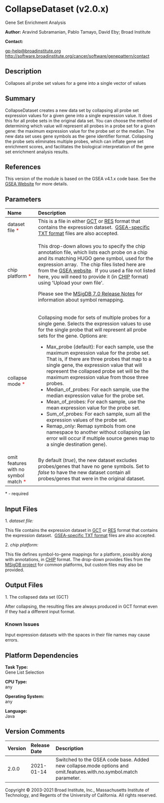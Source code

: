 # CollapseDataset (v2.0.x)

Gene Set Enrichment Analysis

**Author:** Aravind Subramanian, Pablo Tamayo, David Eby; Broad
Institute

**Contact:**

gp-help@broadinstitute.org
http://software.broadinstitute.org/cancer/software/genepattern/contact

## Description

Collapses all probe set values for a gene into a single vector of values

## Summary

CollapseDataset creates a new data set by collapsing all probe set expression values for
a given gene into a single expression value. It does this for all probe sets in the original
data set. You can choose the method of determining which value will represent all
probes in a probe set for a given gene: the maximum expression value for the probe set
or the median. The new data set uses gene symbols as the gene identifier format.
Collapsing the probe sets eliminates multiple probes, which can inflate gene set
enrichment scores, and facilitates the biological interpretation of the gene set enrichment
analysis results.

## References

This version of the module is based on the GSEA v4.1.x code base. See the 
[GSEA Website](https://www.gsea-msigdb.org/gsea/) for more details.

## Parameters

|Name |Description|
| :-- | :--       |
|dataset file <span style="color:red;">*</span> |This is a file in either [GCT](http://software.broadinstitute.org/cancer/software/gsea/wiki/index.php/Data_formats#GCT:_Gene_Cluster_Text_file_format_.28.2A.gct.29") or [RES](http://software.broadinstitute.org/cancer/software/gsea/wiki/index.php/Data_formats#RES:_ExpRESsion_.28with_P_and_A_calls.29_file_format_.28.2A.res.29) format that contains the expression dataset.  [GSEA-specific TXT format](http://software.broadinstitute.org/cancer/software/gsea/wiki/index.php/Data_formats#TXT:_Text_file_format_for_expression_dataset_.28.2A.txt.29) files are also accepted. |
|chip platform <span style="color:red;">*</span>|<p>This drop-down allows you to specify the chip annotation file, which lists each probe on a chip and its matching HUGO gene symbol, used for the expression array.  The chip files listed here are from the [GSEA website](https://www.gsea-msigdb.org/gsea/downloads.jsp).  If you used a file not listed here, you will need to provide it (in [CHIP](http://software.broadinstitute.org/cancer/software/gsea/wiki/index.php/Data_formats#CHIP:_Chip_file_format_.28.2A.chip.29) format) using 'Upload your own file'.</p><p>Please see the [MSigDB 7.0 Release Notes](http://software.broadinstitute.org/cancer/software/gsea/wiki/index.php/MSigDB_v7.0_Release_Notes) for information about symbol remapping.</p>|
|collapse mode <span style="color:red;">*</span>|<p>Collapsing mode for sets of multiple probes for a single gene. Selects the expression values to use for the single probe that will represent all probe sets for the gene. Options are:</p><ul><li>Max_probe (default): For each sample, use the maximum expression value for the probe set.  That is, if there are three probes that map to a single gene, the expression value that will represent the collapsed probe set will be the maximum expression value from those three probes.</li><li>Median_of_probes: For each sample, use the median expression value for the probe set.</li><li>Mean_of_probes: For each sample, use the mean expression value for the probe set.</li><li>Sum_of_probes: For each sample, sum all the expression values of the probe set.</li><li>Remap_only: Remap symbols from one namespace to another without collapsing (an error will occur if multiple source genes map to a single destination gene).</li></ul>|
|omit features with no symbol match <span style="color:red;">*</span>|By default (<em>true</em>), the new dataset excludes probes/genes that have no gene symbols. Set to <em>false</em> to have the new dataset contain all probes/genes that were in the original dataset. |

\* - required

## Input Files

1\. *dataset file:* 

This file contains the expression dataset in [GCT](http://software.broadinstitute.org/cancer/software/gsea/wiki/index.php/Data_formats#GCT:_Gene_Cluster_Text_file_format_.28.2A.gct.29") 
or [RES](http://software.broadinstitute.org/cancer/software/gsea/wiki/index.php/Data_formats#RES:_ExpRESsion_.28with_P_and_A_calls.29_file_format_.28.2A.res.29) format that contains the 
expression dataset.  
[GSEA-specific TXT format](http://software.broadinstitute.org/cancer/software/gsea/wiki/index.php/Data_formats#TXT:_Text_file_format_for_expression_dataset_.28.2A.txt.29) files are also accepted.

2\. *chip platform:* 

This file defines symbol-to-gene mappings for a platform, possibly along with annotations, in 
[CHIP](http://software.broadinstitute.org/cancer/software/gsea/wiki/index.php/Data_formats#CHIP:_Chip_file_format_.28.2A.chip.29) format.
The drop-down provides files from the [MSigDB project](https://www.gsea-msigdb.org) for common platforms, but custom files may also be provided.

## Output Files

1\. The collapsed data set (GCT)

After collapsing, the resulting files are always produced in GCT format even if they had a different input format. 

### Known Issues

Input expression datasets with the spaces in their file names may cause errors.

## Platform Dependencies

**Task Type:**  
Gene List Selection

**CPU Type:**  
any

**Operating System:**  
any

**Language:**  
Java

## Version Comments

|Version|Release Date|Description|
|  :--  |     :--    |   :--     |
|2.0.0  |2021-01-14  |Switched to the GSEA code base.  Added new collapse.mode options and omit.features.with.no.symbol.match parameter.|


Copyright © 2003-2021 Broad Institute, Inc., Massachusetts Institute of
Technology, and Regents of the University of California. All rights
reserved.

